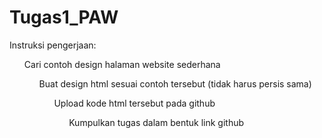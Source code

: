 ﻿# Tugas1_PAW

Instruksi pengerjaan:
<ol>
    Cari contoh design halaman website sederhana
<ol>
    Buat design html sesuai contoh tersebut (tidak harus persis sama)
<ol>
    Upload kode html tersebut pada github
<ol>
    Kumpulkan tugas dalam bentuk link github

